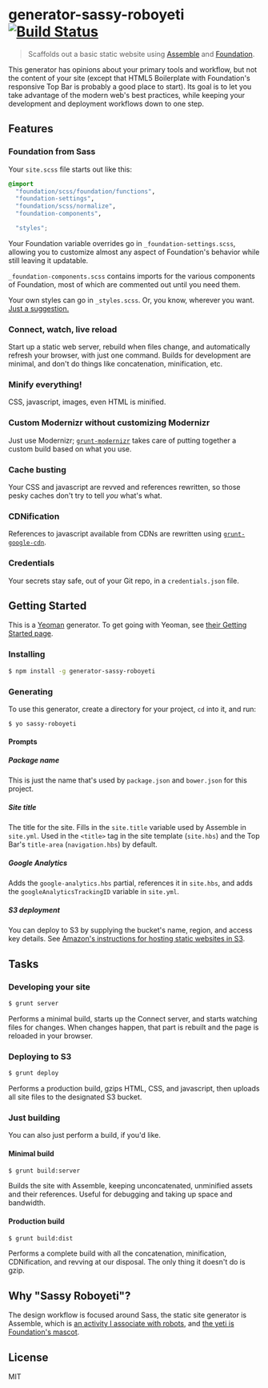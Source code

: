 # generator-sassy-roboyeti [![Build Status](https://secure.travis-ci.org/doingweb/generator-sassy-roboyeti.png?branch=master)](https://travis-ci.org/doingweb/generator-sassy-roboyeti)

> Scaffolds out a basic static website using [Assemble](http://assemble.io) and [Foundation](http://foundation.zurb.com).

This generator has opinions about your primary tools and workflow, but not the content of your site (except that HTML5 Boilerplate with Foundation's responsive Top Bar is probably a good place to start). Its goal is to let you take advantage of the modern web's best practices, while keeping your development and deployment workflows down to one step.

## Features

### Foundation from Sass

Your `site.scss` file starts out like this:

```css
@import
  "foundation/scss/foundation/functions",
  "foundation-settings",
  "foundation/scss/normalize",
  "foundation-components",

  "styles";
```

Your Foundation variable overrides go in `_foundation-settings.scss`, allowing you to customize almost any aspect of Foundation's behavior while still leaving it updatable.

`_foundation-components.scss` contains imports for the various components of Foundation, most of which are commented out until you need them.

Your own styles can go in `_styles.scss`. Or, you know, wherever you want. [Just a suggestion.](http://codepen.io/chriscoyier/blog/codepens-css#organization-files)

### Connect, watch, live reload

Start up a static web server, rebuild when files change, and automatically refresh your browser, with just one command. Builds for development are minimal, and don't do things like concatenation, minification, etc.

### Minify everything!

CSS, javascript, images, even HTML is minified.

### Custom Modernizr without customizing Modernizr

Just use Modernizr; [`grunt-modernizr`](https://github.com/Modernizr/grunt-modernizr) takes care of putting together a custom build based on what you use.

### Cache busting

Your CSS and javascript are revved and references rewritten, so those pesky caches don't try to tell *you* what's what.

### CDNification

References to javascript available from CDNs are rewritten using [`grunt-google-cdn`](https://github.com/btford/grunt-google-cdn).

### Credentials

Your secrets stay safe, out of your Git repo, in a `credentials.json` file.

## Getting Started

This is a [Yeoman](http://yeoman.io) generator. To get going with Yeoman, see [their Getting Started page](http://yeoman.io/learning/).

### Installing

```sh
$ npm install -g generator-sassy-roboyeti
```

### Generating

To use this generator, create a directory for your project, `cd` into it, and run:

```sh
$ yo sassy-roboyeti
```

#### Prompts

##### Package name

This is just the name that's used by `package.json` and `bower.json` for this project.

##### Site title

The title for the site. Fills in the `site.title` variable used by Assemble in `site.yml`. Used in the `<title>` tag in the site template (`site.hbs`) and the Top Bar's `title-area` (`navigation.hbs`) by default.

##### Google Analytics

Adds the `google-analytics.hbs` partial, references it in `site.hbs`, and adds the `googleAnalyticsTrackingID` variable in `site.yml`.

##### S3 deployment

You can deploy to S3 by supplying the bucket's name, region, and access key details. See [Amazon's instructions for hosting static websites in S3](http://docs.aws.amazon.com/AmazonS3/latest/dev/WebsiteHosting.html).

## Tasks

### Developing your site

```sh
$ grunt server
```

Performs a minimal build, starts up the Connect server, and starts watching files for changes. When changes happen, that part is rebuilt and the page is reloaded in your browser.

### Deploying to S3

```sh
$ grunt deploy
```

Performs a production build, gzips HTML, CSS, and javascript, then uploads all site files to the designated S3 bucket.

### Just building

You can also just perform a build, if you'd like.

#### Minimal build

```sh
$ grunt build:server
```

Builds the site with Assemble, keeping unconcatenated, unminified assets and their references. Useful for debugging and taking up space and bandwidth.

#### Production build

```sh
$ grunt build:dist
```

Performs a complete build with all the concatenation, minification, CDNification, and revving at our disposal. The only thing it doesn't do is gzip.

## Why "Sassy Roboyeti"?

The design workflow is focused around Sass, the static site generator is Assemble, which is [an activity I associate with robots](http://www.wired.com/2013/10/watch-incredible-self-assembling-robots-out-of-mit/), and [the yeti is Foundation's mascot](http://www.jamesstone.co/blog/zurbians-and-yetis-a-brief-history/).

## License

MIT
